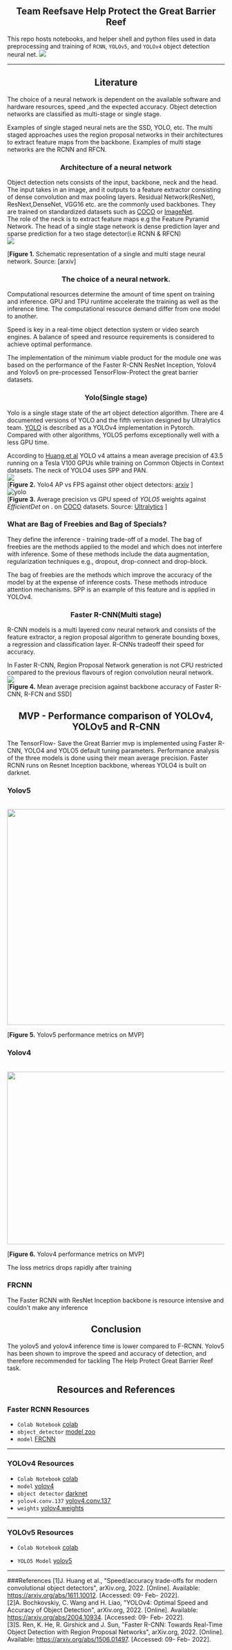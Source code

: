 <h2><center> <strong>Team Reefsave Help Protect the Great Barrier Reef</strong></center></h2>

This repo hosts notebooks, and helper shell and python files used in data preprocessing and training of `RCNN`, `YOLOv5`, and `YOLOv4` object detection neural net.
![](https://github.com/denniesbor/KAGGLE-PROTECT-THE-GREAT-BARRIER-REEF/blob/assets/reef.png?raw=True)
****
<h2><center> <strong>Literature</strong></center></h2>
The choice of a neural network is dependent on the available software and hardware resources, speed ,and the expected accuracy. Object detection networks are classified as multi-stage or single stage. 

Examples of single staged neural nets are the SSD, YOLO, etc. The multi staged approaches uses the region proposal networks in their architectures to extract feature maps from the backbone. Examples of multi stage networks are the RCNN and RFCN.

<h3><center> <strong>Architecture of a neural network</strong></center></h3>

Object detection nets consists of the input, backbone, neck and the head. The input takes in an image, and it outputs to a feature extractor consisting of dense convolution and max pooling layers. Residual Network(ResNet), ResNext,DenseNet, VGG16 etc. are the commonly used backbones. They are trained on standardized datasets such as [COCO](https://cocodataset.org/#home) or [ImageNet](https://image-net.org).
<br/>
The role of the neck is to extract feature maps e.g the Feature Pyramid Network. The head of a single stage network is dense prediction layer and sparse prediction for a two stage detector(i.e RCNN & RFCN)
<br />
![](https://github.com/denniesbor/KAGGLE-PROTECT-THE-GREAT-BARRIER-REEF/blob/e0c3e4253d8fd6a867252cab1feb3bab3d80f377/object_detection_arch.png?raw=true)

[**Figure 1.** Schematic representation of a single and multi stage neural network. Source: [arxiv]
<br />
<h3><center> <strong>The choice of a neural network.</strong></center></h3>

Computational resources determine the amount of time spent on training and inference. GPU and TPU runtime accelerate the training as well as the inference time. The computational resource demand differ from one model to another.

Speed is key in a real-time object detection system or video search engines.  A balance of speed and resource requirements  is considered to achieve optimal performance.

The implementation of the minimum viable product for the module one was based on the performance of the Faster R-CNN ResNet Inception, Yolov4 and Yolov5 on pre-processed TensorFlow-Protect the great barrier datasets.

<h3><center> <strong>Yolo(Single stage)</strong></center></h3>

Yolo is a single stage state of the art object detection algorithm. There are 4 documented versions of YOLO and the fifth version designed by Ultralytics team. [YOLO](https://github.com/ultralytics/yolov5) is described as a YOLOv4 implementation in Pytorch.
Compared with other algorithms, YOLO5 perfoms exceptionally well with a less GPU time.

According to [Huang,et al](https://arxiv.org/pdf/1611.10012.pdf) YOLO v4 attains a mean average precision of 43.5 running on a Tesla V100 GPUs while training on Common Objects in Context datasets. The neck of YOLO4 uses SPP and PAN.
<br />
![](https://github.com/denniesbor/KAGGLE-PROTECT-THE-GREAT-BARRIER-REEF/blob/assets/yolo4.png?raw=true)
<br />
[**Figure 2.** Yolo4 AP vs FPS against other object detectors: [arxiv](https://arxiv.org/pdf/1611.10012.pdf) ]
<br />
![yolo](https://github.com/denniesbor/KAGGLE-PROTECT-THE-GREAT-BARRIER-REEF/blob/assets/Yolov5_performance.png?raw=true)
<br/>
[**Figure 3.** Average precision vs GPU speed of *YOLO5* weights against *EfficientDet* on . on [COCO](https://cocodataset.org/#home) datasets. Source: [Ultralytics](https://github.com/ultralytics/yolov5) ]

### What are Bag of Freebies and Bag of Specials?

They define the inference - training trade-off of a model. The bag of freebies are the methods applied to the model and which does not interfere with inference. Some of these methods include the data augmentation, regularization techniques e.g., dropout, drop-connect and drop-block.

The bag of freebies are the methods which improve the accuracy of the model by at the expense of inference costs. These methods introduce attention mechanisms. SPP is an example of this feature and is applied in YOLOv4.

<h3><center> <strong>Faster R-CNN(Multi stage)</strong></center></h3>

R-CNN models is a multi layered conv neural network and consists of the feature extractor, a region proposal algorithm to generate bounding boxes, a regression and classification layer. R-CNNs tradeoff their speed for accuracy. 

In Faster R-CNN, Region Proposal Network generation is not CPU restricted compared to the previous flavours of region convolution neural network.
<br />
![](https://github.com/denniesbor/KAGGLE-PROTECT-THE-GREAT-BARRIER-REEF/blob/assets/feature_extractor_acc.png?raw=True)
<br />
[**Figure 4.** Mean average precision against backbone accuracy of Faster R-CNN, R-FCN and SSD]
<h2><center> <strong>MVP - Performance comparison of YOLOv4, YOLOv5 and R-CNN</strong></center></h2>
The TensorFlow- Save the Great Barrier mvp is implemented using Faster R-CNN, YOLO4 and YOLO5 default tuning parameters. Performance analysis of the three models is done using their mean average precision. Faster RCNN runs on Resnet Inception backbone, whereas YOLO4 is built on darknet.

### **Yolov5**
<br />
<img src='https://github.com/denniesbor/KAGGLE-PROTECT-THE-GREAT-BARRIER-REEF/blob/assets/yolo5.png?raw=true' height=500px width=720px></img>
<br />

[**Figure 5.** Yolov5 performance metrics on MVP]


### **Yolov4**
<br />
<img src='https://github.com/denniesbor/KAGGLE-PROTECT-THE-GREAT-BARRIER-REEF/blob/assets/yolov4_loss.png?raw=true' height=400px width=520px></img>
<br />

[**Figure 6.** Yolov4 performance metrics on MVP]

The loss metrics drops rapidly after training

### **FRCNN**

The Faster RCNN with ResNet Inception backbone is resource intensive and couldn't make any inference

<h2><center> <strong>Conclusion</strong></center></h2>
The yolov5 and yolov4 inference time is lower compared to F-RCNN.
Yolov5 has been shown to improve the speed and accuracy of detection, and therefore recommended for tackling The Help Protect Great Barrier Reef task.

<h2><center> <strong>Resources and References</strong></center></h2>

### Faster RCNN Resources

* `Colab Notebook` [colab](https://colab.research.google.com/drive/1-N2peQoX7WC85rFXgodoLbvduX86jY4s#scrollTo=Yo_jRkAhT2Xg)
* `object_detector` [model zoo](https://github.com/tensorflow/models.git)
* `model` [FRCNN](http://download.tensorflow.org/models/object_detection/tf2/20200711/faster_rcnn_inception_resnet_v2_640x640_coco17_tpu-8.tar.gz)
****
### YOLOv4 Resources

* `Colab Notebook` [colab](https://colab.research.google.com/drive/1PNvc1iJJGgSDXtXJ-0tEvLJlWjnPqY9z#scrollTo=a6DmZf6VBZnB)
* `model` [yolov4](https://github.com/ultralytics/yolov4)
* `object detector` [darknet](https://github.com/pjreddie/darknet.git)
* `yolov4.conv.137` [yolov4.conv.137](https://github.com/AlexeyAB/darknet/releases/download/darknet_yolo_v3_optimal/)
* `weights`       [yolov4.weights](https://github.com/AlexeyAB/darknet/releases/download/darknet_yolo_v3_optimal/yolov4.weights)

****
### YOLOv5 Resources

* `Colab Notebook` [colab](https://colab.research.google.com/drive/1b5uWVfHZvK0qjuXzGeSi2mVmzfuHLkT2#scrollTo=yD-yfWt_Womh)

* `YOLO5 Model` [yolov5](https://github.com/ultralytics/yolov5.git)
****
###References
[1]J. Huang et al., "Speed/accuracy trade-offs for modern convolutional object detectors", arXiv.org, 2022. [Online]. Available: https://arxiv.org/abs/1611.10012. [Accessed: 09- Feb- 2022].<br />
[2]A. Bochkovskiy, C. Wang and H. Liao, "YOLOv4: Optimal Speed and Accuracy of Object Detection", arXiv.org, 2022. [Online]. Available: https://arxiv.org/abs/2004.10934. [Accessed: 09- Feb- 2022].<br />
[3]S. Ren, K. He, R. Girshick and J. Sun, "Faster R-CNN: Towards Real-Time Object Detection with Region Proposal Networks", arXiv.org, 2022. [Online]. Available: https://arxiv.org/abs/1506.01497. [Accessed: 09- Feb- 2022].
